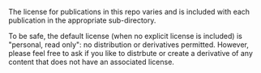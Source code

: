 The license for publications in this repo varies and is included with each publication in the appropriate sub-directory.

To be safe, the default license (when no explicit license is included) is 
"personal, read only": no distribution or derivatives permitted. However, please feel
free to ask if you like to distrbute or create a derivative of any content that does not
have an associated license.
